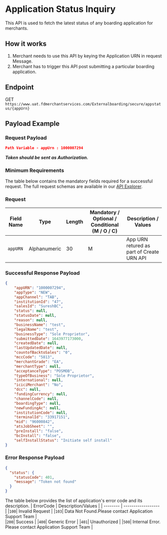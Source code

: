 # Application Status Inquiry

This API is used to fetch the latest status of any boarding application for merchants.

## How it works
1. Merchant needs to use this API by keying the Application URN in request Message.
2. Merchant has to trigger this API post submitting a particular boarding application.


## Endpoint

GET `https://www.uat.fdmerchantservices.com/Externalboarding/secure/appstatus/{appUrn}`

## Payload Example

### Request Payload

```json
Path Variable - appUrn : 1000007294

```
  
***Token should be sent as Authorization.***

### Minimum Requirements

The table below contains the mandatory fields required for a successful request. The full request schemas are available in our [API Explorer](../api/?type=get&path=/Externalboarding/secure/appstatus/{appUrn}).

### Request
| Field Name |	Type |	Length | Mandatory / Optional / Conditional (M / O / C) | Description / Values |
| -------- | ------- | ------- | ------------------ | ------------------ |
| `appURN` | Alphanumeric | 30 | M | App URN retured as part of Create URN API |

### Successful Response Payload

```json
{
	"appURN": "1000007294",
	"appType": "NEW",
	"appChannel": "TAB",
	"institutionId": "47",
	"salesId": "SureshBC",
	"status": null,
	"statusDate": null,
	"reason": null,
	"businessName": "test",
	"legalName": "test",
	"businessType": "Sole Proprietor",
	"submittedDate": 1643977173000,
	"createdDate": null,
	"lastUpdatedDate": null,
	"countofBacktoSales": "0",
	"mccCode": "5813",
	"merchantGrade": "EA",
	"merchantType": null,
	"acceptanceType": "POSMOB",
	"typeOfBusiness": "Sole Proprietor",
	"international": null,
	"iciciMerchant": "No",
	"dcc": null,
	"fundingCurrency": null,
	"channelCode": null,
	"boardingType": null,
	"newFundingAc": null,
	"institutionCode": null,
	"terminalId": "33917151",
	"mid": "96000842",
	"atsJobSheet": "",
	"preInstall": "false",
	"bcInstall": "false",
	"selfInstallStatus": "Initiate self install"
}
```

### Error Response Payload

```json
{
  "status": {
    "statusCode": 401,
    "message": "Token not found"
  }
}
```

The table below provides the list of application's error code and its description.
| ErrorCode |  Description/Values |
| --------  | ------------------ |
|`100`| Invalid Request |
|`103`| Data Not Found.Please contact Application Support Team |  
|`200`| Success |
|`400`| Generic Error |
|`401`| Unauthorized |
|`500`| Internal Error. Please contact Application Support Team |  

